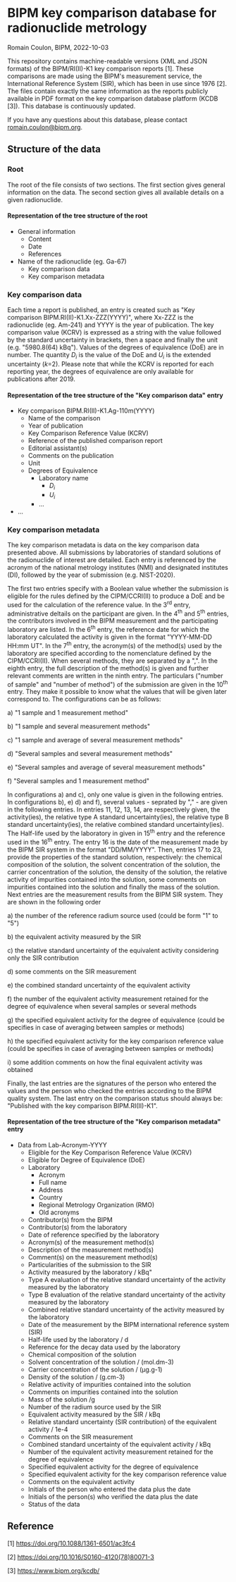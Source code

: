 # BIPM key comparison database for radionuclide metrology

Romain Coulon, BIPM, 2022-10-03

This repository contains machine-readable versions (XML and JSON formats) of the BIPM/RI(II)-K1 key comparison reports [1].
These comparisons are made using the BIPM's measurement service, the International Reference System (SIR), which has been in use since 1976 [2].
The files contain exactly the same information as the reports publicly available in PDF format on the key comparison database platform (KCDB [3]). This database is continuously updated.

If you have any questions about this database, please contact romain.coulon@bipm.org.

## Structure of the data

### Root 

The root of the file consists of two sections. The first section gives general information on the data. The second section gives all available details on a given radionuclide.

#### Representation of the tree structure of the root
* General information
  - Content
  - Date
  - References
* Name of the radionuclide (eg. Ga-67)
  - Key comparison data
  - Key comparison metadata

### Key comparison data

Each time a report is published, an entry is created such as "Key comparison BIPM.RI(II)-K1.Xx-ZZZ(YYYY)", where Xx-ZZZ is the radionuclide (eg. Am-241) and YYYY is the year of publication. The key comparison value (KCRV) is expressed as a string with the value followed by the standard uncertainty in brackets, then a space and finally the unit (e.g. "5980.8(64) kBq"). Values of the degrees of equivalence (DoE) are in number. The quantity $D_i$ is the value of the DoE and $U_i$ is the extended uncertainty (_k_=2). Please note that while the KCRV is reported for each reporting year, the degrees of equivalence are only available for publications after 2019.

#### Representation of the tree structure of the "Key comparison data" entry 
* Key comparison BIPM.RI(II)-K1.Ag-110m(YYYY)
  - Name of the comparison
  - Year of publication
  - Key Comparison Reference Value (KCRV)
  - Reference of the published comparison report
  - Editorial assistant(s)
  - Comments on the publication
  - Unit
  - Degrees of Equivalence
    - Laboratory name
      - $D_i$
      - $U_i$
    - ...
*  ... 

### Key comparison metadata

The key comparison metadata is data on the key comparison data presented above. All submissions by laboratories of standard solutions of the radionuclide of interest are detailed. Each entry is referenced by the acronym of the national metrology institutes (NMI) and designated institutes (DI), followed by the year of submission (e.g. NIST-2020).

The first two entries specify with a Boolean value whether the submission is eligible for the rules defined by the CIPM/CCRI(II) to produce a DoE and be used for the calculation of the reference value. In the 3<sup>rd</sup> entry, administrative deltails on the participant are given. In the 4<sup>th</sup> and 5<sup>th</sup> entries, the contributors involved in the BIPM measurement and the participating laboratory are listed. In the 6<sup>th</sup> entry, the reference date for which the laboratory calculated the activity is given in the format "YYYY-MM-DD HH:mm UT". In the 7<sup>th</sup> entry, the acronym(s) of the method(s) used by the laboratory are specified according to the nomenclature defined by the CIPM/CCRI(II). When several methods, they are separated by a ",". In the eighth entry, the full description of the method(s) is given and further relevant comments are written in the ninth entry. The particulars ("number of sample" and "number of method") of the submission are given in the 10<sup>th</sup> entry. They make it possible to know what the values that will be given later correspond to. The configurations can be as follows:

a) "1 sample and 1 measurement method"

b) "1 sample and several measurement methods"

c) "1 sample and average of several measurement methods"

d) "Several samples and several measurement methods"

e) "Several samples and  average of several measurement methods"

f) "Several samples and 1 measurement method"

In configurations a) and c), only one value is given in the following entries. In configurations b), e) d) and f), several values - seprated by "," - are given in the following entries. In entries 11, 12, 13, 14, are respectively given, the activity(ies), the relative type A standard uncertainty(ies), the relative type B standard uncertainty(ies), the relative combined standard uncertainty(ies). The Half-life used by the laboratory in given in 15<sup>th</sup> entry and the reference used in the 16<sup>th</sup> entry. The entry 16 is the date of the measurement made by the BIPM SIR system in the format "DD/MM/YYYY". Then, entries 17 to 23, provide the properties of the standard solution, respectively: the chemical composition of the solution,
the solvent concentration of the solution, the carrier concentration of the solution, the density of the solution, the relative activity of impurities contained into the solution, some comments on impurities contained into the solution and finally the mass of the solution. Next entries are the measurement results from the BIPM SIR system. They are shown in the following order

a) the number of the reference radium source used (could be form "1" to "5")

b) the equivalent activity measured by the SIR

c) the relative standard uncertainty of the equivalent activity considering only the SIR contribution 

d) some comments on the SIR measurement

e) the combined standard uncertainty of the equivalent activity

f) the number of the equivalent activity measurement retained for the degree of equivalence when several samples or several methods

g) the specified equivalent activity for the degree of equivalence (could be specifies in case of averaging between samples or methods)

h) the specified equivalent activity for the key comparison reference value (could be specifies in case of averaging between samples or methods)

i) some addition comments on how the final equivalent activity was obtained

Finally, the last entries are the signatures of the person who entered the values and the person who checked the entries according to the BIPM quality system. The last entry on the comparison status should always be: "Published with the key comparison BIPM.RI(II)-K1".


#### Representation of the tree structure of the "Key comparison metadata" entry 
* Data from Lab-Acronym-YYYY
  - Eligible for the Key Comparison Reference Value (KCRV)
  - Eligible for Degree of Equivalence (DoE)
  - Laboratory
    - Acronym
    - Full name
    - Address
    - Country
    - Regional Metrology Organization (RMO)
    - Old acronyms
  - Contributor(s) from the BIPM
  - Contributor(s) from the laboratory
  - Date of reference specified by the laboratory
  - Acronym(s) of the measurement method(s)
  - Description of the measurement method(s)
  - Comment(s) on the measurement method(s)
  - Particularities of the submission to the SIR
  - Activity measured by the laboratory / kBq"
  - Type A evaluation of the relative standard uncertainty of the activity measured by the laboratory
  - Type B evaluation of the relative standard uncertainty of the activity measured by the laboratory
  - Combined relative standard uncertainty of the activity measured by the laboratory
  - Date of the measurement by the BIPM international reference system (SIR)
  - Half-life used by the laboratory / d
  - Reference for the decay data used by the laboratory
  - Chemical composition of the solution
  - Solvent concentration of the solution / (mol.dm-3)
  - Carrier concentration of the solution / (µg.g-1)
  - Density of the solution / (g.cm-3)
  - Relative activity of impurities contained into the solution
  - Comments on impurities contained into the solution
  - Mass of the solution /g
  - Number of the radium source used by the SIR
  - Equivalent activity measured by the SIR / kBq
  - Relative standard uncertainty (SIR contribution) of the equivalent activity / 1e-4
  - Comments on the SIR measurement
  - Combined standard uncertainty of the equivalent activity / kBq
  - Number of the equivalent activity measurement retained for the degree of equivalence
  - Specified equivalent activity for the degree of equivalence
  - Specified equivalent activity for the key comparison reference value
  - Comments on the equivalent activity
  - Initials of the person who entered the data plus the date
  - Initials of the person(s) who verified the data plus the date
  - Status of the data

## Reference

[1] https://doi.org/10.1088/1361-6501/ac3fc4

[2] https://doi.org/10.1016/S0160-4120(78)80071-3

[3] https://www.bipm.org/kcdb/
